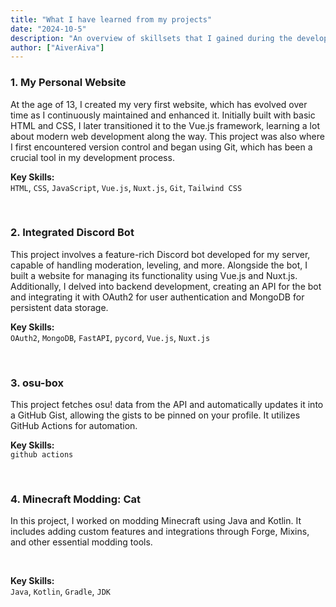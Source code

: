 ```yaml
---
title: "What I have learned from my projects"
date: "2024-10-5"
description: "An overview of skillsets that I gained during the development of my projects."
author: ["AiverAiva"]
---
```


### 1. **My Personal Website**  
<div><post-github-repo user="AiverAiva" repo="weikuwu.me"/> </div>  

At the age of 13, I created my very first website, which has evolved over time as I continuously maintained and enhanced it. Initially built with basic HTML and CSS, I later transitioned it to the Vue.js framework, learning a lot about modern web development along the way. This project was also where I first encountered version control and began using Git, which has been a crucial tool in my development process.
</br>

**Key Skills:**  
`HTML`, `CSS`, `JavaScript`, `Vue.js`, `Nuxt.js`, `Git`, `Tailwind CSS`

</br>

### 2. **Integrated Discord Bot**  
<div><post-github-repo user="AiverAiva" repo="discord-bot"/> </div>  
<div><post-github-repo user="AiverAiva" repo="discord-api"/> </div>  
<div><post-github-repo user="AiverAiva" repo="bot-website"/> </div>  

This project involves a feature-rich Discord bot developed for my server, capable of handling moderation, leveling, and more. Alongside the bot, I built a website for managing its functionality using Vue.js and Nuxt.js. Additionally, I delved into backend development, creating an API for the bot and integrating it with OAuth2 for user authentication and MongoDB for persistent data storage.
</br>

**Key Skills:**  
`OAuth2`, `MongoDB`, `FastAPI`, `pycord`, `Vue.js`, `Nuxt.js`

</br>

### 3. **osu-box**  
<div><post-github-repo user="AiverAiva" repo="osu-box"/> </div>  

This project fetches osu! data from the API and automatically updates it into a GitHub Gist, allowing the gists to be pinned on your profile. It utilizes GitHub Actions for automation.
</br>

**Key Skills:**  
`github actions`

</br>

### 4. **Minecraft Modding: Cat**  
<div><post-github-repo user="AiverAiva" repo="Cat"/> </div>  

In this project, I worked on modding Minecraft using Java and Kotlin. It includes adding custom features and integrations through Forge, Mixins, and other essential modding tools.

</br>

**Key Skills:**  
`Java`, `Kotlin`, `Gradle`, `JDK`

</br>
